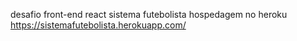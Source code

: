 desafio front-end react  sistema futebolista
hospedagem no heroku  https://sistemafutebolista.herokuapp.com/

